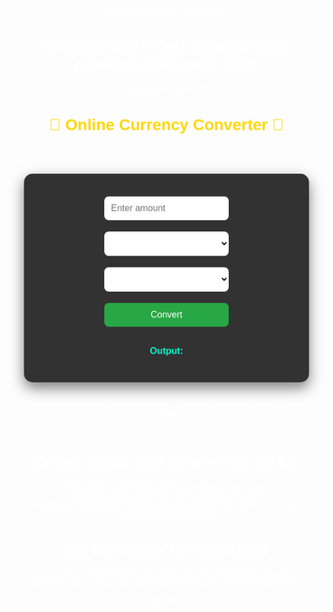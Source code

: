 import os
from zipfile import ZipFile

# Recreate the HTML content since previous state was reset
google_drive_html = """<!DOCTYPE html>
<html lang="en">
<head>
  <meta charset="UTF-8" />
  <meta name="viewport" content="width=device-width, initial-scale=1.0"/>
  <title>Currency Converter</title>
  <style>
    body {
      font-family: Arial, sans-serif;
      text-align: center;
      padding: 20px;
      background-image: url('https://images.unsplash.com/photo-1605902711622-cfb43c4437d3?auto=format&fit=crop&w=1350&q=80');
      background-size: cover;
      background-repeat: no-repeat;
      background-position: center;
      color: #fff;
    }
    .box {
      background: rgba(0, 0, 0, 0.8);
      padding: 30px;
      display: inline-block;
      border-radius: 15px;
      box-shadow: 0 10px 25px rgba(0,0,0,0.5);
      margin-top: 50px;
    }
    input, select, button {
      margin: 10px;
      padding: 12px;
      width: 220px;
      font-size: 16px;
      border-radius: 8px;
      border: none;
    }
    input, select {
      background: #fff;
      color: #000;
    }
    button {
      background-color: #28a745;
      color: white;
      cursor: pointer;
    }
    button:hover {
      background-color: #218838;
    }
    h2 {
      font-size: 28px;
      margin-bottom: 20px;
      color: #ffd700;
    }
    #result {
      color: #00ffcc;
    }
    footer {
      margin-top: 30px;
      font-size: 14px;
      color: #fff;
    }
  </style>
</head>
<body>
  <h2>💸 Online Currency Converter 💱</h2>
  <div class="box">
    <input type="number" id="amount" placeholder="Enter amount" />
    <br />
    <select id="from"></select>
    <select id="to"></select>
    <br />
    <button onclick="convertCurrency()">Convert</button>
    <h3 id="result">Output: </h3>
  </div>

  <footer>
    Made by <strong>Muhammad Qasim Qureshi</strong> — Currency Exchange Themed Project 🌍💰
  </footer>

  <script>
    const currencies = ['USD','EUR','GBP','PKR','INR','JPY','AUD','CAD','CNY','AED'];

    // Populate dropdowns
    const from = document.getElementById("from");
    const to = document.getElementById("to");
    currencies.forEach(curr => {
      from.innerHTML += `<option value="${curr}">${curr}</option>`;
      to.innerHTML += `<option value="${curr}">${curr}</option>`;
    });
    from.value = "USD";
    to.value = "PKR";

    async function convertCurrency() {
      const amt = document.getElementById("amount").value;
      const fromCur = from.value;
      const toCur = to.value;

      const res = await fetch(`https://api.exchangerate-api.com/v4/latest/${fromCur}`);
      const data = await res.json();
      const rate = data.rates[toCur];
      const result = amt * rate;

      document.getElementById("result").innerText = `Output: ${result.toFixed(2)} ${toCur}`;
    }
  </script>
</body>
</html>
"""

# Create folder and write HTML to file
folder_path = "/mnt/data/Currency_Converter_For_GDrive"
os.makedirs(folder_path, exist_ok=True)
html_file_path = os.path.join(folder_path, "index.html")
with open(html_file_path, "w") as file:
    file.write(google_drive_html)

# Zip the folder for download
zip_path = "/mnt/data/Currency_Converter_For_GoogleDrive.zip"
with ZipFile(zip_path, "w") as zipf:
    zipf.write(html_file_path, arcname="index.html")

zip_path
